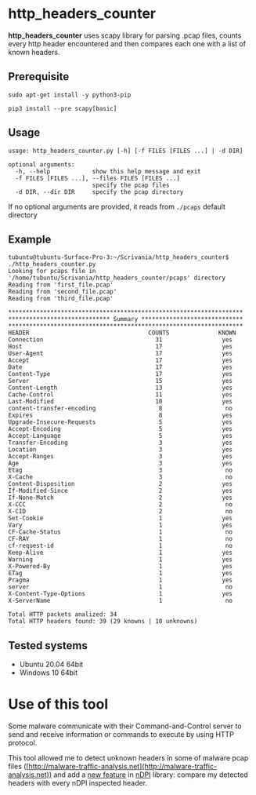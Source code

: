 # http_headers_counter

__http_headers_counter__ uses scapy library for parsing .pcap files, counts every http header encountered and then compares each one with a list of known headers.

## Prerequisite
`sudo apt-get install -y python3-pip`

`pip3 install --pre scapy[basic]`

## Usage
```
usage: http_headers_counter.py [-h] [-f FILES [FILES ...] | -d DIR]

optional arguments:
  -h, --help            show this help message and exit
  -f FILES [FILES ...], --files FILES [FILES ...]
                        specify the pcap files
  -d DIR, --dir DIR     specify the pcap directory
```
If no optional arguments are provided, it reads from `./pcaps` default directory

## Example
```
tubuntu@tubuntu-Surface-Pro-3:~/Scrivania/http_headers_counter$ ./http_headers_counter.py 
Looking for pcaps file in '/home/tubuntu/Scrivania/http_headers_counter/pcaps' directory
Reading from 'first_file.pcap'
Reading from 'second_file.pcap'
Reading from 'third_file.pcap'

*******************************************************************
***************************** Summary *****************************
*******************************************************************
HEADER                                  COUNTS              KNOWN
Connection                                31                 yes
Host                                      17                 yes
User-Agent                                17                 yes
Accept                                    17                 yes
Date                                      17                 yes
Content-Type                              17                 yes
Server                                    15                 yes
Content-Length                            13                 yes
Cache-Control                             11                 yes
Last-Modified                             10                 yes
content-transfer-encoding                  8                  no
Expires                                    8                 yes
Upgrade-Insecure-Requests                  5                 yes
Accept-Encoding                            5                 yes
Accept-Language                            5                 yes
Transfer-Encoding                          3                 yes
Location                                   3                 yes
Accept-Ranges                              3                 yes
Age                                        3                 yes
Etag                                       3                  no
X-Cache                                    3                  no
Content-Disposition                        2                 yes
If-Modified-Since                          2                 yes
If-None-Match                              2                 yes
X-CCC                                      2                  no
X-CID                                      2                  no
Set-Cookie                                 1                 yes
Vary                                       1                 yes
CF-Cache-Status                            1                  no
CF-RAY                                     1                  no
cf-request-id                              1                  no
Keep-Alive                                 1                 yes
Warning                                    1                 yes
X-Powered-By                               1                 yes
ETag                                       1                 yes
Pragma                                     1                 yes
server                                     1                  no
X-Content-Type-Options                     1                 yes
X-ServerName                               1                  no

Total HTTP packets analized: 34
Total HTTP headers found: 39 (29 knowns | 10 unknowns)

```

## Tested systems
- Ubuntu 20.04 64bit
- Windows 10 64bit

# Use of this tool

Some malware communicate with their Command-and-Control server to send and receive information or commands to execute by using HTTP protocol.

This tool allowed me to detect unknown headers in some of malware pcap files ([http://malware-traffic-analysis.net](http://malware-traffic-analysis.net)) and add a [new feature](https://github.com/ntop/nDPI/commit/db5cd92fe11d132a679c1970fb4f2d9a71a95390#diff-27c94f3231eaeb6e7d43085c1b4a87b3) in [nDPI](https://github.com/ntop/nDPI) library: compare my detected headers with every nDPI inspected header.
